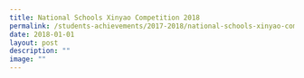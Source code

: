 ```yaml
---
title: National Schools Xinyao Competition 2018
permalink: /students-achievements/2017-2018/national-schools-xinyao-competition-2018/
date: 2018-01-01
layout: post
description: ""
image: ""
---
```

